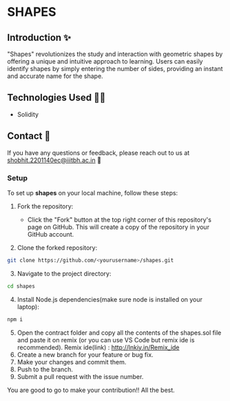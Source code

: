 # SHAPES

## Introduction ✨

"Shapes" revolutionizes the study and interaction with geometric shapes by offering a unique and intuitive approach to learning. Users can easily identify shapes by simply entering the number of sides, providing an instant and accurate name for the shape.

## Technologies Used 🧑‍💻

- Solidity

## Contact 📱

If you have any questions or feedback, please reach out to us at shobhit.2201140ec@iiitbh.ac.in 📧

### Setup

To set up **shapes** on your local machine, follow these steps:

1. Fork the repository:

   - Click the "Fork" button at the top right corner of this repository's page on GitHub. This will create a copy of the repository in your GitHub account.

2. Clone the forked repository:

```bash
git clone https://github.com/<yourusername>/shapes.git
```

3. Navigate to the project directory:

```bash
cd shapes
```

4. Install Node.js dependencies(make sure node is installed on your laptop):

```bash
npm i
```
5.  Open the contract folder and copy all the contents of the shapes.sol file and paste it on remix (or you can use VS Code but     remix ide is recommended). Remix ide(link) : http://lnkiy.in/Remix_ide
6.  Create a new branch for your feature or bug fix.
7.  Make your changes and commit them.
8.  Push to the branch.
9.  Submit a pull request with the issue number.

You are good to go to make your contribution!! All the best.